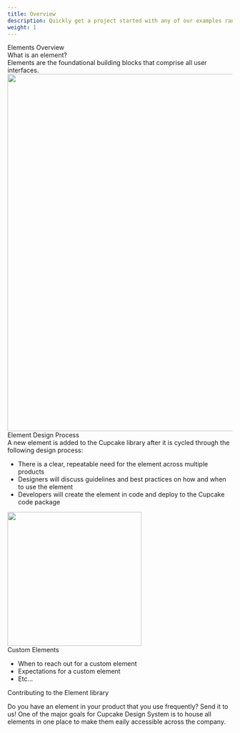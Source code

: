 ```yaml
---
title: Overview
description: Quickly get a project started with any of our examples ranging from using parts of the framework to custom components and layouts.
weight: 1
---
```

<!-- 
{% for item in site.data.nav %}
<h3>{{ item.title }}</h3>
  <ul>
    {% for page in item.pages %}
      <li><a href="{{ page.title }}">{{ page.title }}</a></li>
    {% endfor %}
  </ul>
{% endfor %} -->

<div class="c-header-md">Elements Overview</div>

<div class="c-header-sm c-m-top-lg">What is an element?</div>
Elements are the foundational building blocks that comprise all user interfaces. 

<img src="{{ site.url }}{{ site.baseurl }}/assets/img/elements/element-overview/element-overview-diagram.png" width="800px;">

<div class="c-header-sm c-m-top-lg">Element Design Process</div>
A new element is added to the Cupcake library after it is cycled through the following design process:

- There is a clear, repeatable need for the element across multiple products
- Designers will discuss guidelines and best practices on how and when to use the element
- Developers will create the element in code and deploy to the Cupcake code package 

<img src="{{ site.url }}{{ site.baseurl }}/assets/img/elements/element-overview/element-overview-design-process-diagram.png" width="300px;">

<div class="c-header-sm c-m-top-lg">Custom Elements</div>

- When to reach out for a custom element
- Expectations for a custom element
- Etc...

<div class="c-header-sm c-m-top-lg">Contributing to the Element library</div>

Do you have an element in your product that you use frequently? Send it to us! One of the major goals for Cupcake Design System is to house all elements in one place to make them eaily accessible across the company.




